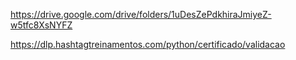 

https://drive.google.com/drive/folders/1uDesZePdkhiraJmiyeZ-w5tfc8XsNYFZ

https://dlp.hashtagtreinamentos.com/python/certificado/validacao

